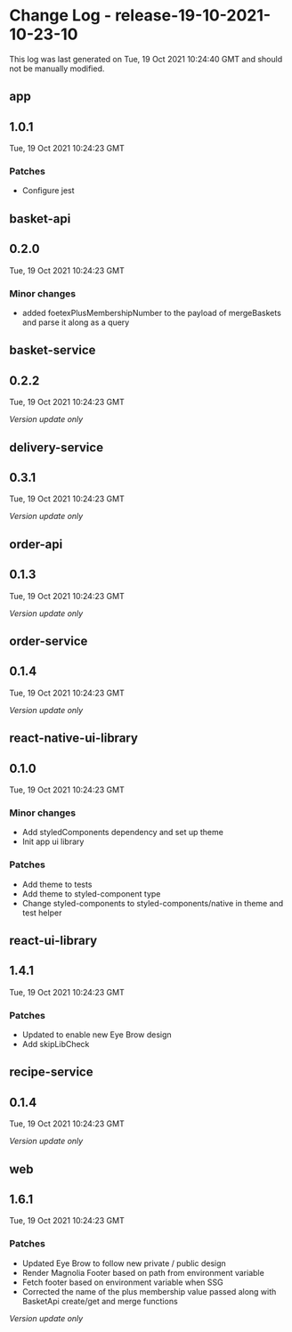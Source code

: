 # Change Log - release-19-10-2021-10-23-10

This log was last generated on Tue, 19 Oct 2021 10:24:40 GMT and should not be manually modified.

## app
## 1.0.1
Tue, 19 Oct 2021 10:24:23 GMT

### Patches

- Configure jest

## basket-api
## 0.2.0
Tue, 19 Oct 2021 10:24:23 GMT

### Minor changes

- added foetexPlusMembershipNumber to the payload of mergeBaskets and parse it along as a query

## basket-service
## 0.2.2
Tue, 19 Oct 2021 10:24:23 GMT

_Version update only_

## delivery-service
## 0.3.1
Tue, 19 Oct 2021 10:24:23 GMT

_Version update only_

## order-api
## 0.1.3
Tue, 19 Oct 2021 10:24:23 GMT

_Version update only_

## order-service
## 0.1.4
Tue, 19 Oct 2021 10:24:23 GMT

_Version update only_

## react-native-ui-library
## 0.1.0
Tue, 19 Oct 2021 10:24:23 GMT

### Minor changes

- Add styledComponents dependency and set up theme
- Init app ui library

### Patches

- Add theme to tests
- Add theme to styled-component type
- Change styled-components to styled-components/native in theme and test helper

## react-ui-library
## 1.4.1
Tue, 19 Oct 2021 10:24:23 GMT

### Patches

- Updated <TopNavigation> to enable new Eye Brow design
- Add skipLibCheck

## recipe-service
## 0.1.4
Tue, 19 Oct 2021 10:24:23 GMT

_Version update only_

## web
## 1.6.1
Tue, 19 Oct 2021 10:24:23 GMT

### Patches

- Updated Eye Brow to follow new private / public design
- Render Magnolia Footer based on path from environment variable
- Fetch footer based on environment variable when SSG
- Corrected the name of the plus membership value passed along with BasketApi create/get and merge functions

_Version update only_

